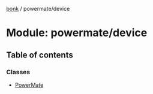 [bonk](../README.md) / powermate/device

# Module: powermate/device

## Table of contents

### Classes

- [PowerMate](../classes/powermate_device.powermate.md)
